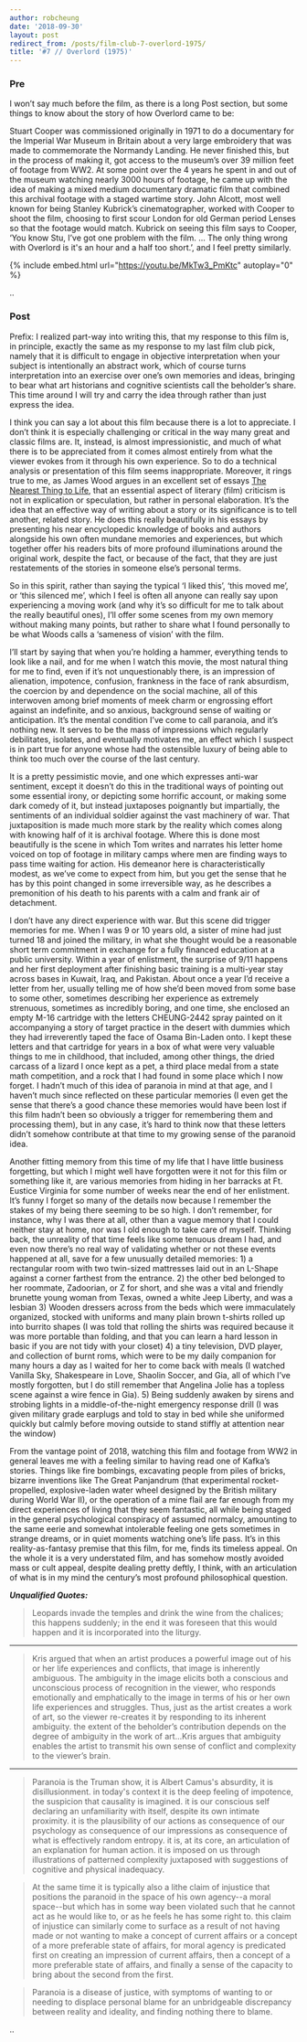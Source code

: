 ```yaml
---
author: robcheung
date: '2018-09-30'
layout: post
redirect_from: /posts/film-club-7-overlord-1975/
title: '#7 // Overlord (1975)'
---
```


### Pre

I won’t say much before the film, as there is a long Post section, but some things to know about the story of how Overlord came to be:

Stuart Cooper was commissioned originally in 1971 to do a documentary for the Imperial War Museum in Britain about a very large embroidery that was made to commemorate the Normandy Landing. He never finished this, but in the process of making it, got access to the museum’s over 39 million feet of footage from WW2. At some point over the 4 years he spent in and out of the museum watching nearly 3000 hours of footage, he came up with the idea of making a mixed medium documentary dramatic film that combined this archival footage with a staged wartime story. John Alcott, most well known for being Stanley Kubrick’s cinematographer, worked with Cooper to shoot the film, choosing to first scour London for old German period Lenses so that the footage would match. Kubrick on seeing this film says to Cooper, ‘You know Stu, I’ve got one problem with the film. ... The only thing wrong with Overlord is it's an hour and a half too short.’, and I feel pretty similarly.

{% include embed.html url="https://youtu.be/MkTw3_PmKtc" autoplay="0" %}

..

### Post

Prefix: I realized part-way into writing this, that my response to this film is, in principle, exactly the same as my response to my last film club pick, namely that it is difficult to engage in objective interpretation when your subject is intentionally an abstract work, which of course turns interpretation into an exercise over one’s own memories and ideas, bringing to bear what art historians and cognitive scientists call the beholder’s share. This time around I will try and carry the idea through rather than just express the idea.

I think you can say a lot about this film because there is a lot to appreciate. I don’t think it is especially challenging or critical in the way many great and classic films are. It, instead, is almost impressionistic, and much of what there is to be appreciated from it comes almost entirely from what the viewer evokes from it through his own experience. So to do a technical analysis or presentation of this film seems inappropriate. Moreover, it rings true to me, as James Wood argues in an excellent set of essays [The Nearest Thing to Life](https://www.amazon.com/Nearest-Thing-Mandel-Lectures-Humanities/dp/161168742X), that an essential aspect of literary (film) criticism is not in explication or speculation, but rather in personal elaboration. It’s the idea that an effective way of writing about a story or its significance is to tell another, related story. He does this really beautifully in his essays by presenting his near encyclopedic knowledge of books and authors alongside his own often mundane memories and experiences, but which together offer his readers bits of more profound illuminations around the original work, despite the fact, or because of the fact, that they are just restatements of the stories in someone else’s personal terms.

So in this spirit, rather than saying the typical ‘I liked this’, ‘this moved me’, or ‘this silenced me’, which I feel is often all anyone can really say upon experiencing a moving work (and why it’s so difficult for me to talk about the really beautiful ones), I’ll offer some scenes from my own memory without making many points, but rather to share what I found personally to be what Woods calls a ‘sameness of vision’ with the film.

I’ll start by saying that when you’re holding a hammer, everything tends to look like a nail, and for me when I watch this movie, the most natural thing for me to find, even if it’s not unquestionably there, is an impression of alienation, impotence, confusion, frankness in the face of rank absurdism, the coercion by and dependence on the social machine, all of this interwoven among brief moments of meek charm or engrossing effort against an indefinite, and so anxious, background sense of waiting or anticipation. It’s the mental condition I’ve come to call paranoia, and it’s nothing new. It serves to be the mass of impressions which regularly debilitates, isolates, and eventually motivates me, an effect which I suspect is in part true for anyone whose had the ostensible luxury of being able to think too much over the course of the last century.

It is a pretty pessimistic movie, and one which expresses anti-war sentiment, except it doesn’t do this in the traditional ways of pointing out some essential irony, or depicting some horrific account, or making some dark comedy of it, but instead juxtaposes poignantly but impartially, the sentiments of an individual soldier against the vast machinery of war.  That juxtaposition is made much more stark by the reality which comes along with knowing half of it is archival footage. Where this is done most beautifully is the scene in which Tom writes and narrates his letter home voiced on top of footage in military camps where men are finding ways to pass time waiting for action. His demeanor here is characteristically modest, as we’ve come to expect from him, but you get the sense that he has by this point changed in some irreversible way, as he describes a premonition of his death to his parents with a calm and frank air of detachment.

I don’t have any direct experience with war. But this scene did trigger memories for me. When I was 9 or 10 years old, a sister of mine had just turned 18 and joined the military, in what she thought would be a reasonable short term commitment in exchange for a fully financed education at a public university. Within a year of enlistment, the surprise of 9/11 happens and her first deployment after finishing basic training is a multi-year stay across bases in Kuwait, Iraq, and Pakistan. About once a year I’d receive a letter from her, usually telling me of how she’d been moved from some base to some other, sometimes describing her experience as extremely strenuous, sometimes as incredibly boring, and one time, she enclosed an empty M-16 cartridge with the letters CHEUNG-2442 spray painted on it accompanying a story of target practice in the desert with dummies which they had irreverently taped the face of Osama Bin-Laden onto. I kept these letters and that cartridge for years in a box of what were very valuable things to me in childhood, that included, among other things, the dried carcass of a lizard I once kept as a pet, a third place medal from a state math competition, and a rock that I had found in some place which I now forget. I hadn’t much of this idea of paranoia in mind at that age, and I haven’t much since reflected on these particular memories (I even get the sense that there’s a good chance these memories would have been lost if this film hadn’t been so obviously a trigger for remembering them and processing them), but in any case, it’s hard to think now that these letters didn’t somehow contribute at that time to my growing sense of the paranoid idea.

Another fitting memory from this time of my life that I have little business forgetting, but which I might well have forgotten were it not for this film or something like it, are various memories from hiding in her barracks at Ft. Eustice Virginia for some number of weeks near the end of her enlistment. It’s funny I forget so many of the details now because I remember the stakes of my being there seeming to be so high. I don’t remember, for instance, why I was there at all, other than a vague memory that I could neither stay at home, nor was I old enough to take care of myself. Thinking back, the unreality of that time feels like some tenuous dream I had, and even now there’s no real way of validating whether or not these events happened at all, save for a few unusually detailed memories: 1) a rectangular room with two twin-sized mattresses laid out in an L-Shape against a corner farthest from the entrance. 2) the other bed belonged to her roommate, Zadoorian, or Z for short, and she was a vital and friendly brunette young woman from Texas, owned a white Jeep Liberty, and was a lesbian 3) Wooden dressers across from the beds which were immaculately organized, stocked with uniforms and many plain brown t-shirts rolled up into burrito shapes (I was told that rolling the shirts was required because it was more portable than folding, and that you can learn a hard lesson in basic if you are not tidy with your closet) 4) a tiny television, DVD player, and collection of burnt roms, which were to be my daily companion for many hours a day as I waited for her to come back with meals (I watched Vanilla Sky, Shakespeare in Love, Shaolin Soccer, and Gia, all of which I’ve mostly forgotten, but I do still remember that Angelina Jolie has a topless scene against a wire fence in Gia). 5) Being suddenly awaken by sirens and strobing lights in a middle-of-the-night emergency response drill (I was given military grade earplugs and told to stay in bed while she uniformed quickly but calmly before moving outside to stand stiffly at attention near the window)

From the vantage point of 2018, watching this film and footage from WW2 in general leaves me with a feeling similar to having read one of Kafka’s stories. Things like fire bombings, excavating people from piles of bricks, bizarre inventions like The Great Panjandrum (that experimental rocket-propelled, explosive-laden water wheel designed by the British military during World War II), or the operation of a mine flail are far enough from my direct experiences of living that they seem fantastic, all while being staged in the general psychological conspiracy of assumed normalcy, amounting to the same eerie and somewhat intolerable feeling one gets sometimes in strange dreams, or in quiet moments watching one’s life pass. It’s in this reality-as-fantasy premise that this film, for me, finds its timeless appeal. On the whole it is a very understated film, and has somehow mostly avoided mass or cult appeal, despite dealing pretty deftly, I think, with an articulation of what is in my mind the century’s most profound philosophical question.


***Unqualified Quotes:***

> Leopards invade the temples and drink the wine from the chalices; this happens suddenly; in the end it was foreseen that this would happen and it is incorporated into the liturgy.

___

> Kris argued that when an artist produces a powerful image out of his or her life experiences and conflicts, that image is inherently ambiguous. The ambiguity in the image elicits both a conscious and unconscious process of recognition in the viewer, who responds emotionally and emphatically to the image in terms of his or her own life experiences and struggles.  Thus, just as the artist creates a work of art, so the viewer re-creates it by responding to its inherent ambiguity.  the extent of the beholder’s contribution depends on the degree of ambiguity in the work of art…Kris argues that ambiguity enables the artist to transmit his own sense of conflict and complexity to the viewer’s brain.

___

> Paranoia is the Truman show, it is Albert Camus's absurdity, it is disillusionment. in today's context it is the deep feeling of impotence, the suspicion that causality is imagined. it is our conscious self declaring an unfamiliarity with itself, despite its own intimate proximity. it is the plausibility of our actions as consequence of our psychology as consequence of our impressions as consequence of what is effectively random entropy. it is, at its core, an articulation of an explanation for human action. it is imposed on us through illustrations of patterned complexity juxtaposed with suggestions of cognitive and physical inadequacy.

> At the same time it is typically also a lithe claim of injustice that positions the paranoid in the space of his own agency--a moral space--but which has in some way been violated such that he cannot act as he would like to, or as he feels he has some right to. this claim of injustice can similarly come to surface as a result of not having made or not wanting to make a concept of current affairs or a concept of a more preferable state of affairs, for moral agency is predicated first on creating an impression of current affairs, then a concept of a more preferable state of affairs, and finally a sense of the capacity to bring about the second from the first.

> Paranoia is a disease of justice, with symptoms of wanting to or needing to displace personal blame for an unbridgeable discrepancy between reality and ideality, and finding nothing there to blame.

..